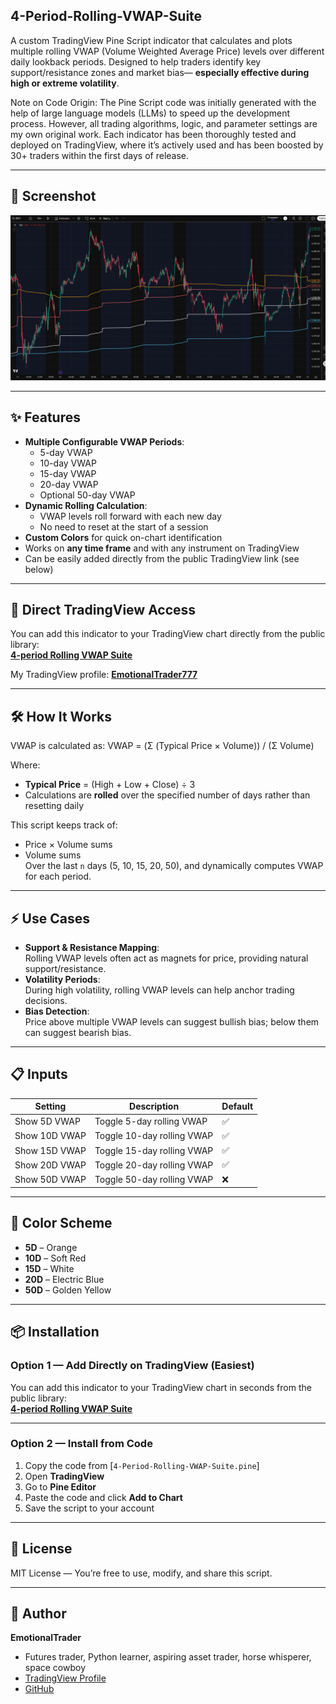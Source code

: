 ## 4-Period-Rolling-VWAP-Suite
A custom TradingView Pine Script indicator that calculates and plots multiple rolling VWAP (Volume Weighted Average Price) levels over different daily lookback periods. Designed to help traders identify key support/resistance zones and market bias— **especially effective during high or extreme volatility**.

Note on Code Origin:
The Pine Script code was initially generated with the help of large language models (LLMs) to speed up the development process. However, all trading algorithms, logic, and parameter settings are my own original work. Each indicator has been thoroughly tested and deployed on TradingView, where it’s actively used and has been boosted by 30+ traders within the first days of release.

---

## 📸 Screenshot

![4-Period Rolling VWAP Example](Screenshot.JPG)

---

## ✨ Features

- **Multiple Configurable VWAP Periods**:
  - 5-day VWAP
  - 10-day VWAP
  - 15-day VWAP
  - 20-day VWAP
  - Optional 50-day VWAP
- **Dynamic Rolling Calculation**:
  - VWAP levels roll forward with each new day
  - No need to reset at the start of a session
- **Custom Colors** for quick on-chart identification
- Works on **any time frame** and with any instrument on TradingView
- Can be easily added directly from the public TradingView link (see below)

---

## 📎 Direct TradingView Access

You can add this indicator to your TradingView chart directly from the public library:  
**[4-period Rolling VWAP Suite](https://www.tradingview.com/script/89sBe0V5-4-period-Rolling-VWAP-Suite/)**

My TradingView profile: **[EmotionalTrader777](https://www.tradingview.com/u/EmotionalTrader777/)**

---

## 🛠 How It Works

VWAP is calculated as:
VWAP = (Σ (Typical Price × Volume)) / (Σ Volume)


Where:
- **Typical Price** = (High + Low + Close) ÷ 3
- Calculations are **rolled** over the specified number of days rather than resetting daily

This script keeps track of:
- Price × Volume sums
- Volume sums  
Over the last `n` days (5, 10, 15, 20, 50), and dynamically computes VWAP for each period.

---

## ⚡ Use Cases

- **Support & Resistance Mapping**:  
  Rolling VWAP levels often act as magnets for price, providing natural support/resistance.
- **Volatility Periods**:  
  During high volatility, rolling VWAP levels can help anchor trading decisions.
- **Bias Detection**:  
  Price above multiple VWAP levels can suggest bullish bias; below them can suggest bearish bias.

---

## 📋 Inputs

| Setting          | Description                                | Default |
|------------------|--------------------------------------------|---------|
| Show 5D VWAP     | Toggle 5-day rolling VWAP                   | ✅      |
| Show 10D VWAP    | Toggle 10-day rolling VWAP                  | ✅      |
| Show 15D VWAP    | Toggle 15-day rolling VWAP                  | ✅      |
| Show 20D VWAP    | Toggle 20-day rolling VWAP                  | ✅      |
| Show 50D VWAP    | Toggle 50-day rolling VWAP                  | ❌      |

---

## 🎨 Color Scheme

- **5D** – Orange
- **10D** – Soft Red
- **15D** – White
- **20D** – Electric Blue
- **50D** – Golden Yellow

---

## 📦 Installation

### Option 1 — Add Directly on TradingView (Easiest)
You can add this indicator to your TradingView chart in seconds from the public library:  
**[4-period Rolling VWAP Suite](https://www.tradingview.com/script/89sBe0V5-4-period-Rolling-VWAP-Suite/)**

---

### Option 2 — Install from Code
1. Copy the code from [`4-Period-Rolling-VWAP-Suite.pine`]
2. Open **TradingView**
3. Go to **Pine Editor**
4. Paste the code and click **Add to Chart**
5. Save the script to your account


---

## 📜 License

MIT License — You’re free to use, modify, and share this script.

---

## 👤 Author

**EmotionalTrader**  
- Futures trader, Python learner, aspiring asset trader, horse whisperer, space cowboy  
- [TradingView Profile](https://www.tradingview.com/u/EmotionalTrader777/)  
- [GitHub](https://github.com/EmotionalTrader)

